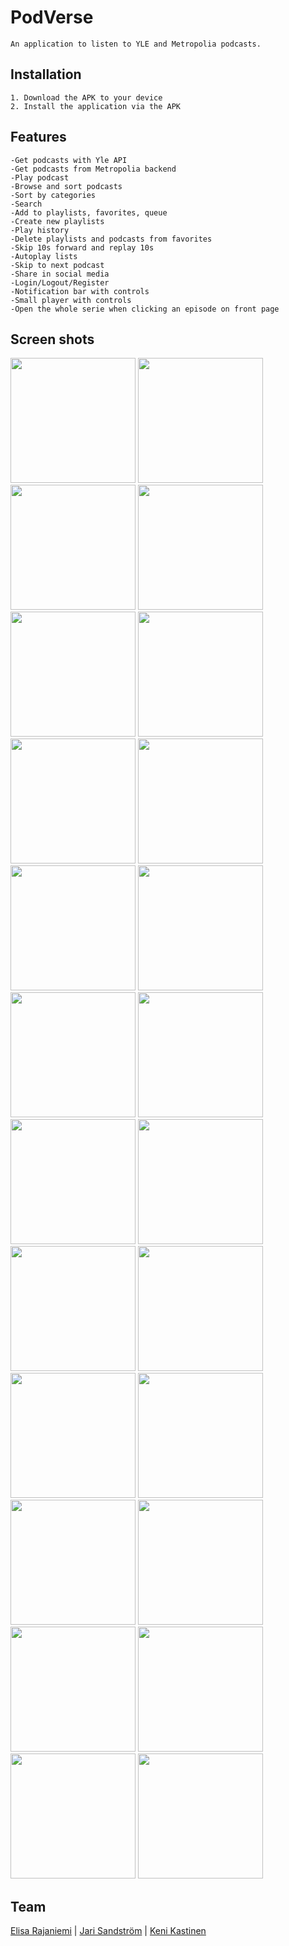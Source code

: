# PodVerse

```
An application to listen to YLE and Metropolia podcasts.
```

## Installation
```
1. Download the APK to your device
2. Install the application via the APK

```

## Features

```
-Get podcasts with Yle API
-Get podcasts from Metropolia backend
-Play podcast
-Browse and sort podcasts
-Sort by categories
-Search
-Add to playlists, favorites, queue
-Create new playlists
-Play history
-Delete playlists and podcasts from favorites
-Skip 10s forward and replay 10s
-Autoplay lists
-Skip to next podcast
-Share in social media
-Login/Logout/Register
-Notification bar with controls
-Small player with controls
-Open the whole serie when clicking an episode on front page

```

## Screen shots

<img src="https://github.com/elisara/PodcastApp/blob/master/screenshots/Screenshot_20161213-173754.png" width="200">
<img src="https://github.com/elisara/PodcastApp/blob/master/screenshots/Screenshot_20161213-173758.png" width="200">
<img src="https://github.com/elisara/PodcastApp/blob/master/screenshots/Screenshot_20161213-173802.png" width="200">
<img src="https://github.com/elisara/PodcastApp/blob/master/screenshots/Screenshot_20161213-173812.png" width="200">
<img src="https://github.com/elisara/PodcastApp/blob/master/screenshots/Screenshot_20161213-173827.png" width="200">
<img src="https://github.com/elisara/PodcastApp/blob/master/screenshots/Screenshot_20161213-173836.png" width="200">
<img src="https://github.com/elisara/PodcastApp/blob/master/screenshots/Screenshot_20161213-173842.png" width="200">
<img src="https://github.com/elisara/PodcastApp/blob/master/screenshots/Screenshot_20161213-173852.png" width="200">
<img src="https://github.com/elisara/PodcastApp/blob/master/screenshots/Screenshot_20161213-173900.png" width="200">
<img src="https://github.com/elisara/PodcastApp/blob/master/screenshots/Screenshot_20161213-173907.png" width="200">
<img src="https://github.com/elisara/PodcastApp/blob/master/screenshots/Screenshot_20161213-173912.png" width="200">
<img src="https://github.com/elisara/PodcastApp/blob/master/screenshots/Screenshot_20161213-173937.png" width="200">
<img src="https://github.com/elisara/PodcastApp/blob/master/screenshots/Screenshot_20161213-174338.png" width="200">
<img src="https://github.com/elisara/PodcastApp/blob/master/screenshots/Screenshot_20161213-174355.png" width="200">
<img src="https://github.com/elisara/PodcastApp/blob/master/screenshots/Screenshot_20161213-175441.png" width="200">
<img src="https://github.com/elisara/PodcastApp/blob/master/screenshots/Screenshot_20161213-175454.png" width="200">
<img src="https://github.com/elisara/PodcastApp/blob/master/screenshots/Screenshot_20161213-175506.png" width="200">
<img src="https://github.com/elisara/PodcastApp/blob/master/screenshots/Screenshot_20161213-175522.png" width="200">
<img src="https://github.com/elisara/PodcastApp/blob/master/screenshots/Screenshot_20161213-175645.png" width="200">
<img src="https://github.com/elisara/PodcastApp/blob/master/screenshots/Screenshot_20161213-175758.png" width="200">
<img src="https://github.com/elisara/PodcastApp/blob/master/screenshots/Screenshot_20161213-180018.png" width="200">
<img src="https://github.com/elisara/PodcastApp/blob/master/screenshots/Screenshot_20161213-180118.png" width="200">
<img src="https://github.com/elisara/PodcastApp/blob/master/screenshots/Screenshot_20161213-180131.png" width="200">
<img src="https://github.com/elisara/PodcastApp/blob/master/screenshots/Screenshot_20161213-180603.png" width="200">

## Team

[Elisa Rajaniemi](https://github.com/elisara/) | [Jari Sandström](https://github.com/jarisand/) | [Keni Kastinen](https://github.com/KeniKastinen/)
